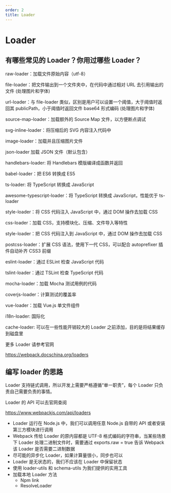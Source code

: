 ```yaml
---
order: 2
title: Loader
---
```


# Loader

## 有哪些常见的 Loader？你用过哪些 Loader？

raw-loader：加载文件原始内容（utf-8）

file-loader：把文件输出到一个文件夹中，在代码中通过相对 URL 去引用输出的文件 (处理图片和字体)

url-loader：与 file-loader 类似，区别是用户可以设置一个阈值，大于阈值时返回其 publicPath，小于阈值时返回文件 base64 形式编码 (处理图片和字体)

source-map-loader：加载额外的 Source Map 文件，以方便断点调试

svg-inline-loader：将压缩后的 SVG 内容注入代码中

image-loader：加载并且压缩图片文件

json-loader 加载 JSON 文件（默认包含）

handlebars-loader: 将 Handlebars 模版编译成函数并返回

babel-loader：把 ES6 转换成 ES5

ts-loader: 将 TypeScript 转换成 JavaScript

awesome-typescript-loader：将 TypeScript 转换成 JavaScript，性能优于 ts-loader

style-loader：将 CSS 代码注入 JavaScript 中，通过 DOM 操作去加载 CSS

css-loader：加载 CSS，支持模块化、压缩、文件导入等特性

style-loader：把 CSS 代码注入到 JavaScript 中，通过 DOM 操作去加载 CSS

postcss-loader：扩展 CSS 语法，使用下一代 CSS，可以配合 autoprefixer 插件自动补齐 CSS3 前缀

eslint-loader：通过 ESLint 检查 JavaScript 代码

tslint-loader：通过 TSLint 检查 TypeScript 代码

mocha-loader：加载 Mocha 测试用例的代码

coverjs-loader：计算测试的覆盖率

vue-loader：加载 Vue.js 单文件组件

i18n-loader: 国际化

cache-loader: 可以在一些性能开销较大的 Loader 之前添加，目的是将结果缓存到磁盘里

更多 Loader 请参考官网

https://webpack.docschina.org/loaders

## 编写 loader 的思路

Loader 支持链式调用，所以开发上需要严格遵循“单一职责”，每个 Loader 只负责自己需要负责的事情。

Loader 的 API 可以去官网查阅

https://www.webpackjs.com/api/loaders

- Loader 运行在 Node.js 中，我们可以调用任意 Node.js 自带的 API 或者安装第三方模块进行调用
- Webpack 传给 Loader 的原内容都是 UTF-8 格式编码的字符串，当某些场景下 Loader 处理二进制文件时，需要通过 exports.raw = true 告诉 Webpack 该 Loader 是否需要二进制数据
- 尽可能的异步化 Loader，如果计算量很小，同步也可以
- Loader 是无状态的，我们不应该在 Loader 中保留状态
- 使用 loader-utils 和 schema-utils 为我们提供的实用工具
- 加载本地 Loader 方法
  - Npm link
  - ResolveLoader
